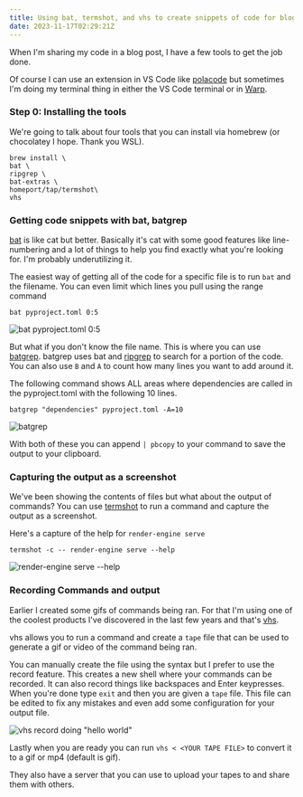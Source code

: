 ```yaml
---
title: Using bat, termshot, and vhs to create snippets of code for blog posts
date: 2023-11-17T02:29:21Z
---
```


When I'm sharing my code in a blog post, I have a few tools to get the job done.

Of course I can use an extension in VS Code like [polacode](https://marketplace.visualstudio.com/items?itemName=pnp.polacode) but sometimes I'm doing my terminal thing in either the VS Code terminal or in [Warp](https://www.warp.dev/).

### Step 0: Installing the tools

We're going to talk about four tools that you can install via homebrew (or chocolatey I hope. Thank you WSL).

```shell
brew install \
bat \
ripgrep \
bat-extras \
homeport/tap/termshot\
vhs 
```

### Getting code snippets with bat, batgrep

[bat](https://github.com/sharkdp/bat) is like cat but better. Basically it's cat with some good features like line-numbering and a lot of things to help you find exactly what you're looking for. I'm probably underutilizing it.

The easiest way of getting all of the code for a specific file is to run `bat` and the filename. You can even limit which lines you pull using the range command

```shell
bat pyproject.toml 0:5
```

![bat pyproject.toml 0:5](https://kjaymiller.azureedge.net/media/bat_pyproject_toml.gif)

But what if you don't know the file name. This is where you can use [batgrep](https://github.com/eth-p/bat-extras/tree/master). batgrep uses bat and [ripgrep](https://github.com/BurntSushi/ripgrep) to search for a portion of the code. You can also use `B` and `A` to count how many lines you want to add around it.

The following command shows ALL areas where dependencies are called in the pyproject.toml with the following 10 lines.

```shell
batgrep "dependencies" pyproject.toml -A=10
```

![batgrep](https://jmblogstorrage.blob.core.windows.net/media/batgrep.gif)

With both of these you can append `| pbcopy` to your command to save the output to your clipboard.

### Capturing the output as a screenshot

We've been showing the contents of files but what about the output of commands? You can use [termshot](https://github.com/homeport/termshot) to run a command and capture the output as a screenshot. 

Here's a capture of the help for `render-engine serve`

```shell
termshot -c -- render-engine serve --help
```

![render-engine serve --help](https://jmblogstorrage.blob.core.windows.net/media/render-engine-serve-help.png)

### Recording Commands and output

Earlier I created some gifs of commands being ran. For that I'm using one of the coolest products I've discovered in the last few years and that's [vhs](https://vhs.charm.sh).

vhs allows you to run a command and create a `tape` file that can be used to generate a gif or video of the command being ran.

You can manually create the file using the syntax but I prefer to use the record feature. This creates a new shell where your commands can be recorded. It can also record things like backspaces and Enter keypresses. When you're done type `exit` and then you are given a `tape` file. This file can be edited to fix any mistakes and even add some configuration for your output file. 

![vhs record doing "hello world"](https://jmblogstorrage.blob.core.windows.net/media/hello_world_vhs.gif)

Lastly when you are ready you can run `vhs < <YOUR TAPE FILE>` to convert it to a gif or mp4 (default is gif).

They also have a server that you can use to upload your tapes to and share them with others. 



